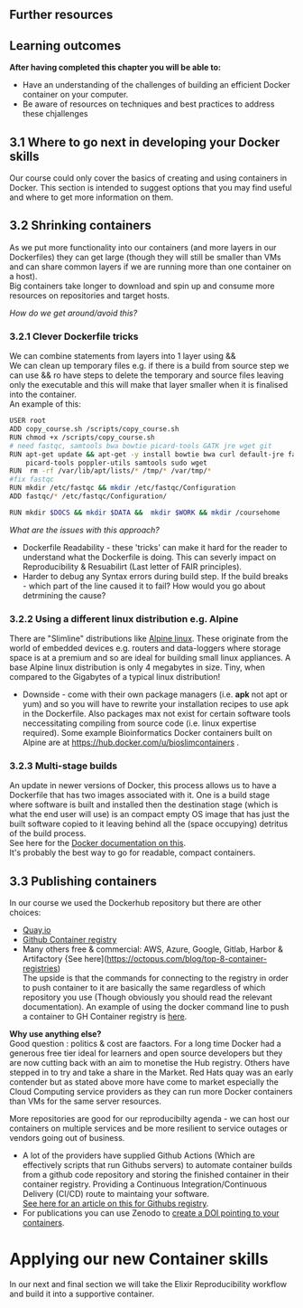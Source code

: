 ## Further resources      

## Learning outcomes

**After having completed this chapter you will be able to:**

- Have an understanding of the challenges of building an efficient Docker container on your computer.
- Be aware of resources on techniques and best practices to address these chjallenges

   
## 3.1 Where to go next in developing your Docker skills
Our course could only cover the basics of creating and using containers in Docker. This section is intended to suggest options that you may find useful and where to get more information on them.    

## 3.2 Shrinking containers
As we put more functionality into our containers (and more layers in our Dockerfiles) they can get large (though they will still be smaller than VMs and can share common layers if we are running more than one container on a host).   
Big containers take longer to download and spin up and consume more resources on repositories and target hosts.   

_How do we get around/avoid this?_   

### 3.2.1 Clever Dockerfile tricks
We can combine statements from layers into 1 layer using &&    
We can clean up temporary files e.g. if there is a build from source step we can use && ro have steps to delete the temporary and source files leaving only the executable and this will make that layer smaller when it is finalised into the container.   
An example of this:
```sh
USER root
ADD copy_course.sh /scripts/copy_course.sh
RUN chmod +x /scripts/copy_course.sh 
# need fastqc, samtools bwa bowtie picard-tools GATK jre wget git
RUN apt-get update && apt-get -y install bowtie bwa curl default-jre fastqc git gzip monit \
    picard-tools poppler-utils samtools sudo wget
RUN  rm -rf /var/lib/apt/lists/* /tmp/* /var/tmp/* 
#fix fastqc
RUN mkdir /etc/fastqc && mkdir /etc/fastqc/Configuration
ADD fastqc/* /etc/fastqc/Configuration/

RUN mkdir $DOCS && mkdir $DATA &&  mkdir $WORK && mkdir /coursehome
```

_What are the issues with this approach?_    
* Dockerfile Readability - these 'tricks' can make it hard for the reader to understand 
what the Dockerfile is doing. This can severly impact on Reproducibility & Resuabilirt
(Last letter of FAIR principles).    
* Harder to debug any Syntax errors during build step. If the build breaks - which part of 
the line caused it to fail? How would you go about detrmining the cause?    

### 3.2.2 Using a different linux distribution e.g. Alpine
There are "Slimline" distributions like [Alpine linux](https://en.wikipedia.org/wiki/Alpine_Linux). These originate from the world of embedded devices e.g. routers and data-loggers where storage space is at a premium and so are ideal for building small linux appliances.
A base Alpine linux distribution is only 4 megabytes in size. Tiny, when compared to the Gigabytes of a typical linux distribution!
* Downside - come with their own package managers (i.e. __apk__ not apt or yum) and so you will have to rewrite your installation recipes to use apk in the Dockerfile. Also packages max not exist for certain software tools neccessitating compiling from source code (i.e. linux expertise required).
Some example Bioinformatics Docker containers built on Alpine are at https://hub.docker.com/u/bioslimcontainers .       

### 3.2.3 Multi-stage builds
An update in newer versions of Docker, this process allows us to have a Dockerfile that has two images associated with it. One is a build stage where software is built and installed then the destination stage (which is what the end user will use) is an compact empty OS image that has just the built software copied to it leaving behind all the (space occupying) detritus of the build process.    
See here for the [Docker documentation on this](https://docs.docker.com/build/building/multi-stage/).   
It's probably the best way to go for readable, compact containers.    

## 3.3 Publishing containers
In our course we used the Dockerhub repository but there are other choices:   
* [Quay,io](https://quay.io)   
* [Github Container registry ](https://docs.github.com/en/packages/working-with-a-github-packages-registry/working-with-the-container-registry)  
* Many others free & commercial: AWS, Azure, Google, Gitlab, Harbor & Artifactory {See here](https://octopus.com/blog/top-8-container-registries)    
The upside is that the commands for connecting to the registry in order to push container to it are basically the same regardless of which repository you use (Though obviously you should read the relevant documentation).
An example of using the docker command line to push a container to GH Container registry is [here](https://docs.github.com/en/packages/working-with-a-github-packages-registry/working-with-the-container-registry#pushing-container-images).
  
__Why use anything else?__   
Good question : politics & cost are faactors. For a long time Docker had a generous free tier ideal for learners and open source developers but they are now cutting back with an aim to monetise the Hub registry. Others have stepped in to try and take a share in the Market. Red Hats quay was an early contender but as stated above more have come to market especially the Cloud Computing service providers as they can run more Docker containers than VMs for the same server resources.  

More repositories are good for our reproducibilty agenda - we can host our containers on multiple services and be more resilient to service outages or vendors going out of business.
* A lot of the providers have supplied Github Actions (Which are effectively scripts that run Githubs servers) to automate container builds from a github code repository and storing the finished container in their container registry. Providing a Continuous Integration/Continuous Delivery (CI/CD) route to maintaing your software.    
[See here for an article on  this for Githubs registry](https://docs.github.com/en/packages/managing-github-packages-using-github-actions-workflows/publishing-and-installing-a-package-with-github-actions#upgrading-a-workflow-that-accesses-a-registry-using-a-personal-access-token).    
* For publications you can use Zenodo to [create a DOI pointing to your containers](https://docs.github.com/en/repositories/archiving-a-github-repository/referencing-and-citing-content#).    

# Applying our new Container skills    
In our next and final section we will take the Elixir Reproducibility workflow and build it into a supportive container.      

